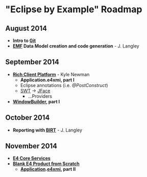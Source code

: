 # "Eclipse by Example" Roadmap

## August 2014
  + **Intro to [Git](http://git-scm.com/)**
  + **[EMF](http://www.eclipse.org/modeling/emf/) Data Model creation and code generation** - J. Langley

## September 2014
  + **[Rich Client Platform](http://wiki.eclipse.org/index.php/Rich_Client_Platform)** - Kyle Newman
    + **Application.e4xmi, part I**
    + Eclipse annotations (i.e. *@PostConstruct*)
    + [SWT](http://www.eclipse.org/swt/) -> [JFace](http://en.wikipedia.org/wiki/JFace)
      + ...Providers
  + **[WindowBuilder](http://www.eclipse.org/windowbuilder/), part I**

## October 2014
  + **Reporting with [BIRT](http://www.eclipse.org/birt/)** - J. Langley

## November 2014
  + **[E4 Core Services](http://wiki.eclipse.org/Eclipse4/RCP/EAS/List_of_All_Provided_Services)**
  + **[Blank E4 Product from Scratch](http://www.vogella.com/tutorials/EclipseRCP/article.html)**
    + **[Application](http://www.vogella.com/tutorials/Eclipse4Modularity/article.html).[e4xmi](http://eclipsesource.com/blogs/2012/05/10/eclipse-4-final-sprint-part-1-the-e4-application-model/), part II**
